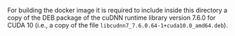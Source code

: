 For building the docker image it is required to include inside this directory a copy of the DEB package of the cuDNN runtime library version 7.6.0 for CUDA 10 (i.e., a copy of the file `libcudnn7_7.6.0.64-1+cuda10.0_amd64.deb`).
